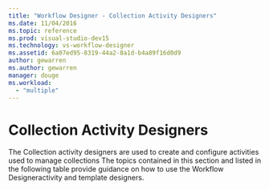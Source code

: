 ```yaml
---
title: "Workflow Designer - Collection Activity Designers"
ms.date: 11/04/2016
ms.topic: reference
ms.prod: visual-studio-dev15
ms.technology: vs-workflow-designer
ms.assetid: 6a07ed95-8319-44a2-8a1d-b4a89f16d0d9
author: gewarren
ms.author: gewarren
manager: douge
ms.workload:
  - "multiple"
---
```

# Collection Activity Designers

The Collection activity designers are used to create and configure activities used to manage collections The topics contained in this section and listed in the following table provide guidance on how to use the Workflow Designeractivity and template designers.